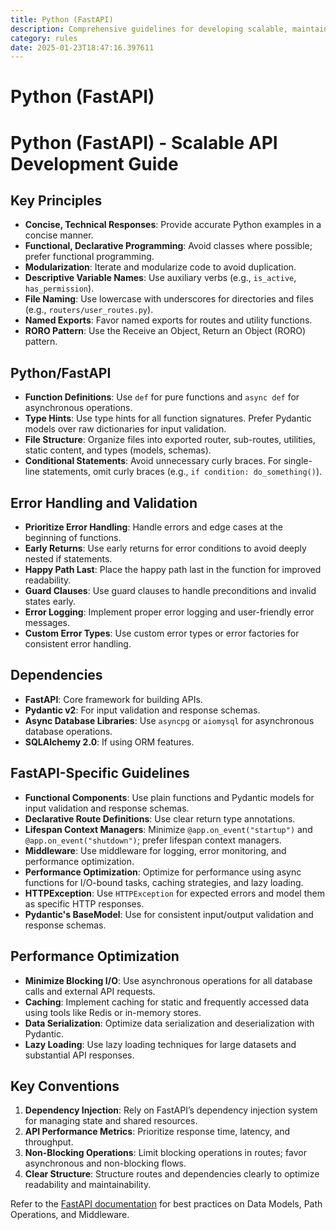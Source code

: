 ```yaml
---
title: Python (FastAPI)
description: Comprehensive guidelines for developing scalable, maintainable, and high-performance APIs using Python and FastAPI. Includes best practices for coding standards, error handling, performance optimization, and dependency management.
category: rules
date: 2025-01-23T18:47:16.397611
---
```



# Python (FastAPI)

# Python (FastAPI) - Scalable API Development Guide

## Key Principles
- **Concise, Technical Responses**: Provide accurate Python examples in a concise manner.
- **Functional, Declarative Programming**: Avoid classes where possible; prefer functional programming.
- **Modularization**: Iterate and modularize code to avoid duplication.
- **Descriptive Variable Names**: Use auxiliary verbs (e.g., `is_active`, `has_permission`).
- **File Naming**: Use lowercase with underscores for directories and files (e.g., `routers/user_routes.py`).
- **Named Exports**: Favor named exports for routes and utility functions.
- **RORO Pattern**: Use the Receive an Object, Return an Object (RORO) pattern.

## Python/FastAPI
- **Function Definitions**: Use `def` for pure functions and `async def` for asynchronous operations.
- **Type Hints**: Use type hints for all function signatures. Prefer Pydantic models over raw dictionaries for input validation.
- **File Structure**: Organize files into exported router, sub-routes, utilities, static content, and types (models, schemas).
- **Conditional Statements**: Avoid unnecessary curly braces. For single-line statements, omit curly braces (e.g., `if condition: do_something()`).

## Error Handling and Validation
- **Prioritize Error Handling**: Handle errors and edge cases at the beginning of functions.
- **Early Returns**: Use early returns for error conditions to avoid deeply nested if statements.
- **Happy Path Last**: Place the happy path last in the function for improved readability.
- **Guard Clauses**: Use guard clauses to handle preconditions and invalid states early.
- **Error Logging**: Implement proper error logging and user-friendly error messages.
- **Custom Error Types**: Use custom error types or error factories for consistent error handling.

## Dependencies
- **FastAPI**: Core framework for building APIs.
- **Pydantic v2**: For input validation and response schemas.
- **Async Database Libraries**: Use `asyncpg` or `aiomysql` for asynchronous database operations.
- **SQLAlchemy 2.0**: If using ORM features.

## FastAPI-Specific Guidelines
- **Functional Components**: Use plain functions and Pydantic models for input validation and response schemas.
- **Declarative Route Definitions**: Use clear return type annotations.
- **Lifespan Context Managers**: Minimize `@app.on_event("startup")` and `@app.on_event("shutdown")`; prefer lifespan context managers.
- **Middleware**: Use middleware for logging, error monitoring, and performance optimization.
- **Performance Optimization**: Optimize for performance using async functions for I/O-bound tasks, caching strategies, and lazy loading.
- **HTTPException**: Use `HTTPException` for expected errors and model them as specific HTTP responses.
- **Pydantic's BaseModel**: Use for consistent input/output validation and response schemas.

## Performance Optimization
- **Minimize Blocking I/O**: Use asynchronous operations for all database calls and external API requests.
- **Caching**: Implement caching for static and frequently accessed data using tools like Redis or in-memory stores.
- **Data Serialization**: Optimize data serialization and deserialization with Pydantic.
- **Lazy Loading**: Use lazy loading techniques for large datasets and substantial API responses.

## Key Conventions
1. **Dependency Injection**: Rely on FastAPI’s dependency injection system for managing state and shared resources.
2. **API Performance Metrics**: Prioritize response time, latency, and throughput.
3. **Non-Blocking Operations**: Limit blocking operations in routes; favor asynchronous and non-blocking flows.
4. **Clear Structure**: Structure routes and dependencies clearly to optimize readability and maintainability.

Refer to the [FastAPI documentation](https://fastapi.tiangolo.com/) for best practices on Data Models, Path Operations, and Middleware.
